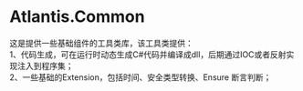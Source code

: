 # Atlantis.Common
   这是提供一些基础组件的工具类库，该工具类提供：  
  1、代码生成，可在运行时动态生成C#代码并编译成dll，后期通过IOC或者反射实现注入到程序集；  
  2、一些基础的Extension，包括时间、安全类型转换、Ensure 断言判断；  
